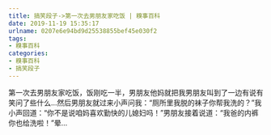 ```yaml
---
title: 搞笑段子->第一次去男朋友家吃饭 | 糗事百科
date: 2019-11-19 15:35:17
urlname: 0207e6e94bd9d25538855bef45e030f2
tags: 
- 糗事百科
categories:
- 糗事百科
- 搞笑段子
---
```

第一次去男朋友家吃饭，饭刚吃一半，男朋友他妈就把我男朋友叫到了一边有说有笑问了些什么...然后男朋友就过来小声问我：“厕所里我脱的袜子你帮我洗的？”我小声回道：“你不是说咱妈喜欢勤快的儿媳妇吗！”男朋友接着说道：“我爸的内裤你也给洗啦！”晕...


